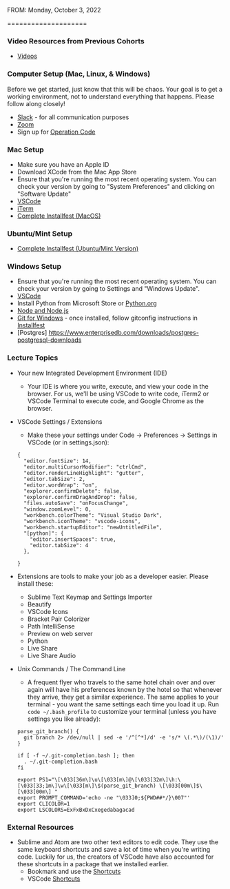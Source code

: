 FROM: Monday, October 3, 2022

====================
### Video Resources from Previous Cohorts
- [Videos](https://www.youtube.com/channel/UCASZ7zW_Egu0T4KG3YEdGfw/playlists)



### Computer Setup (Mac, Linux, & Windows)
Before we get started, just know that this will be chaos. Your goal is to get a working environment, not to understand everything that happens. Please follow along closely!
* [Slack](https://slack.com/downloads) - for all communication purposes
* [Zoom](https://zoom.us/support/download)
* Sign up for [Operation Code](https://operationcode.org/join)

### Mac Setup
* Make sure you have an Apple ID
* Download XCode from the Mac App Store
* Ensure that you're running the most recent operating system. You can check your version by going to "System Preferences" and clicking on "Software Update"
* [VSCode](https://code.visualstudio.com/download)
* [iTerm](https://www.iterm2.com/downloads.html)
* [Complete Installfest (MacOS)](./lecture-materials/installfest.md)

### Ubuntu/Mint Setup
* [Complete Installfest (Ubuntu/Mint Version)](./lecture-materials/installfest_ubuntu.md)

### Windows Setup
* Ensure that you're running the most recent operating system. You can check your version by going to Settings and "Windows Update".
* [VSCode](https://code.visualstudio.com/download)
* Install Python from Microsoft Store or [Python.org](https://www.python.org/downloads/windows/)
* [Node and Node.js](https://docs.npmjs.com/downloading-and-installing-node-js-and-npm#windows-node-version-managers)
* [Git for Windows](https://git-scm.com/download/win) - once installed, follow gitconfig instructions in [Installfest](https://github.com/deltaplatoonew/curriculum/blob/master/Module-1--Javascript-and-Python-Fundamentals/wk-01--Setup/lecture-materials/installfest.md)
* [Postgres] https://www.enterprisedb.com/downloads/postgres-postgresql-downloads

### Lecture Topics
* Your new Integrated Development Environment (IDE)
  * Your IDE is where you write, execute, and view your code in the browser. For us, we'll be using VSCode to write code, iTerm2 or VSCode Terminal to execute code, and Google Chrome as the browser.

* VSCode Settings / Extensions
  * Make these your settings under Code -> Preferences -> Settings in VSCode (or in settings.json):
  ```
  {
    "editor.fontSize": 14,
    "editor.multiCursorModifier": "ctrlCmd",
    "editor.renderLineHighlight": "gutter",
    "editor.tabSize": 2,
    "editor.wordWrap": "on",
    "explorer.confirmDelete": false,
    "explorer.confirmDragAndDrop": false,
    "files.autoSave": "onFocusChange",
    "window.zoomLevel": 0,
    "workbench.colorTheme": "Visual Studio Dark",
    "workbench.iconTheme": "vscode-icons",
    "workbench.startupEditor": "newUntitledFile",
    "[python]": {
      "editor.insertSpaces": true,
      "editor.tabSize": 4
    },

  }
  ```
* Extensions are tools to make your job as a developer easier. Please install these:
  * Sublime Text Keymap and Settings Importer
  * Beautify
  * VSCode Icons
  * Bracket Pair Colorizer
  * Path IntelliSense
  * Preview on web server
  * Python
  * Live Share
  * Live Share Audio

* Unix Commands / The Command Line
  * A frequent flyer who travels to the same hotel chain over and over again will have his preferences known by the hotel so that whenever they arrive, they get a similar experience. The same applies to your terminal - you want the same settings each time you load it up. Run `code ~/.bash_profile` to customize your terminal (unless you have settings you like already):
  ```
  parse_git_branch() {
    git branch 2> /dev/null | sed -e '/^[^*]/d' -e 's/* \(.*\)/(\1)/'
  }

  if [ -f ~/.git-completion.bash ]; then
    . ~/.git-completion.bash
  fi

  export PS1="\[\033[36m\]\u\[\033[m\]@\[\033[32m\]\h:\[\033[33;1m\]\w\[\033[m\]\$(parse_git_branch) \[\033[00m\]$\[\033[00m\] "
  export PROMPT_COMMAND='echo -ne "\033]0;${PWD##*/}\007"'
  export CLICOLOR=1
  export LSCOLORS=ExFxBxDxCxegedabagacad
  ```

### External Resources
* Sublime and Atom are two other text editors to edit code. They use the same keyboard shortcuts and save a lot of time when you're writing code. Luckily for us, the creators of VSCode have also accounted for these shortcuts in a package that we installed earlier.
  * Bookmark and use the [Shortcuts](https://www.shortcutfoo.com/app/dojos/sublime-text-3-mac/cheatsheet)
  * VSCode [Shortcuts](https://code.visualstudio.com/shortcuts/keyboard-shortcuts-macos.pdf)
